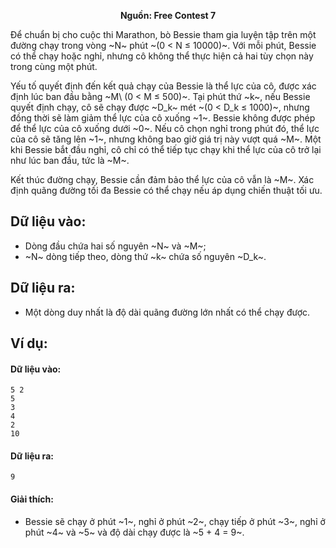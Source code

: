 **<center>Nguồn: Free Contest 7</center>**

Để chuẩn bị cho cuộc thi Marathon, bò Bessie tham gia luyện tập trên một đường chạy trong vòng ~N~ phút ~(0 < N ≤ 10000)~. Với mỗi phút, Bessie có thể chạy hoặc nghỉ, nhưng cô không thể thực hiện cả hai tùy chọn này trong cùng một phút.

Yếu tố quyết định đến kết quả chạy của Bessie là thể lực của cô, được xác định lúc ban đầu bằng ~M\ (0 < M ≤ 500)~. Tại phút thứ ~k~, nếu Bessie quyết định chạy, cô sẽ chạy được ~D_k~ mét ~(0 < D_k ≤ 1000)~, nhưng đồng thời sẽ làm giảm thể lực của cô xuống ~1~. Bessie không được phép để thể lực của cô xuống dưới ~0~. Nếu cô chọn nghỉ trong phút đó, thể lực của cô sẽ tăng lên ~1~, nhưng không bao giờ giá trị này vượt quá ~M~. Một khi Bessie bắt đầu nghỉ, cô chỉ có thể tiếp tục chạy khi thể lực của cô trở lại như lúc ban đầu, tức là ~M~.

Kết thúc đường chạy, Bessie cần đảm bảo thể lực của cô vẫn là ~M~. Xác định quãng đường tối đa Bessie có thể chạy nếu áp dụng chiến thuật tối ưu.

## Dữ liệu vào:
- Dòng đầu chứa hai số nguyên ~N~ và ~M~;
- ~N~ dòng tiếp theo, dòng thứ ~k~ chứa số nguyên ~D_k~.

## Dữ liệu ra:
- Một dòng duy nhất là độ dài quãng đường lớn nhất có thể chạy được.

## Ví dụ:
#### Dữ liệu vào:
```
5 2
5
3
4
2
10
```

#### Dữ liệu ra:
```
9
```

#### Giải thích:
- Bessie sẽ chạy ở phút ~1~, nghỉ ở phút ~2~, chạy tiếp ở phút ~3~, nghỉ ở phút ~4~ và ~5~ và độ dài chạy được là ~5 + 4 = 9~.